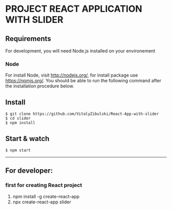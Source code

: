 # PROJECT REACT APPLICATION WITH SLIDER

## Requirements

For development, you will need Node.js installed on your environement


### Node

For install Node, visit http://nodejs.org/, for install package use https://npmjs.org/.
You should be able to run the following command after the installation procedure
below.

## Install

    $ git clone https://github.com/VitalyZibulski/React-App-with-slider
    $ cd slider
    $ npm install

## Start & watch

    $ npm start

----------------------------------------------------------------------------------------
## For developer:
### first for creating React project
1) npm install -g create-react-app
2) npx create-react-app slider

